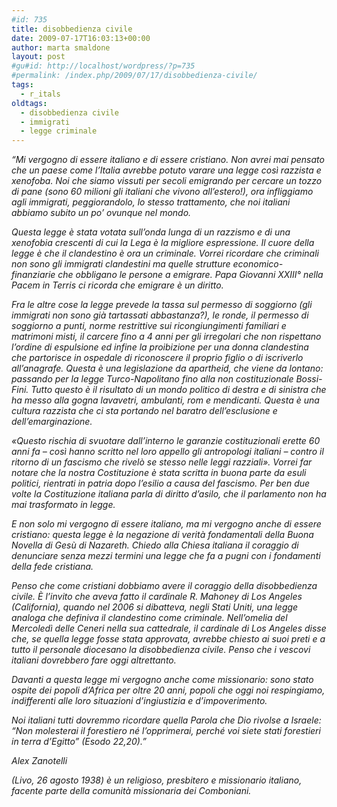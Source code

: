 ```yaml
---
#id: 735
title: disobbedienza civile
date: 2009-07-17T16:03:13+00:00
author: marta smaldone
layout: post
#gu#id: http://localhost/wordpress/?p=735
#permalink: /index.php/2009/07/17/disobbedienza-civile/
tags:
  - r_itals
oldtags:
  - disobbedienza civile
  - immigrati
  - legge criminale
---
```

_&#8220;Mi vergogno di essere italiano e di essere cristiano. Non avrei mai pensato che un paese come l’Italia avrebbe potuto varare una legge così razzista e xenofoba. Noi che siamo vissuti per secoli emigrando per cercare un tozzo di pane (sono 60 milioni gli italiani che vivono all’estero!), ora infliggiamo agli immigrati, peggiorandolo, lo stesso trattamento, che noi italiani abbiamo subito un po’ ovunque nel mondo._

_Questa legge è stata votata sull’onda lunga di un razzismo e di una xenofobia crescenti di cui la Lega è la migliore espressione. Il cuore della legge è che il clandestino è ora un criminale. Vorrei ricordare che criminali non sono gli immigrati clandestini ma quelle strutture economico-finanziarie che obbligano le persone a emigrare. Papa Giovanni XXIII° nella Pacem in Terris ci ricorda che emigrare è un diritto._

_Fra le altre cose la legge prevede la tassa sul permesso di soggiorno (gli immigrati non sono già tartassati abbastanza?), le ronde, il permesso di soggiorno a punti, norme restrittive sui ricongiungimenti familiari e matrimoni misti, il carcere fino a 4 anni per gli irregolari che non rispettano l’ordine di espulsione ed infine la proibizione per una donna clandestina che partorisce in ospedale di riconoscere il proprio figlio o di iscriverlo all’anagrafe. Questa è una legislazione da apartheid, che viene da lontano: passando per la legge Turco-Napolitano fino alla non costituzionale Bossi-Fini. Tutto questo è il risultato di un mondo politico di destra e di sinistra che ha messo alla gogna lavavetri, ambulanti, rom e mendicanti. Questa è una cultura razzista che ci sta portando nel baratro dell’esclusione e dell’emarginazione._

_«Questo rischia di svuotare dall’interno le garanzie costituzionali erette 60 anni fa &#8211; così hanno scritto nel loro appello gli antropologi italiani &#8211; contro il ritorno di un fascismo che rivelò se stesso nelle leggi razziali». Vorrei far notare che la nostra Costituzione è stata scritta in buona parte da esuli politici, rientrati in patria dopo l’esilio a causa del fascismo. Per ben due volte la Costituzione italiana parla di diritto d’asilo, che il parlamento non ha mai trasformato in legge._

_E non solo mi vergogno di essere italiano, ma mi vergogno anche di essere cristiano: questa legge è la negazione di verità fondamentali della Buona Novella di Gesù di Nazareth. Chiedo alla Chiesa italiana il coraggio di denunciare senza mezzi termini una legge che fa a pugni con i fondamenti della fede cristiana._

_Penso che come cristiani dobbiamo avere il coraggio della disobbedienza civile. È l’invito che aveva fatto il cardinale R. Mahoney di Los Angeles (California), quando nel 2006 si dibatteva, negli Stati Uniti, una legge analoga che definiva il clandestino come criminale. Nell’omelia del Mercoledì delle Ceneri nella sua cattedrale, il cardinale di Los Angeles disse che, se quella legge fosse stata approvata, avrebbe chiesto ai suoi preti e a tutto il personale diocesano la disobbedienza civile. Penso che i vescovi italiani dovrebbero fare oggi altrettanto._

_Davanti a questa legge mi vergogno anche come missionario: sono stato ospite dei popoli d’Africa per oltre 20 anni, popoli che oggi noi respingiamo, indifferenti alle loro situazioni d’ingiustizia e d’impoverimento._

_Noi italiani tutti dovremmo ricordare quella Parola che Dio rivolse a Israele: “Non molesterai il forestiero né l’opprimerai, perché voi siete stati forestieri in terra d’Egitto” (Esodo 22,20).&#8221;_

_Alex Zanotelli_ 

_(Livo, 26 agosto 1938) è un religioso, presbitero e missionario italiano, facente parte della comunità missionaria dei Comboniani._